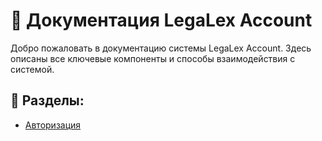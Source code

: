 # 📖 Документация LegaLex Account

Добро пожаловать в документацию системы LegaLex Account. Здесь описаны все ключевые компоненты и способы взаимодействия с системой.

## 📌 Разделы:
- [Авторизация](авторизация/login.md)
